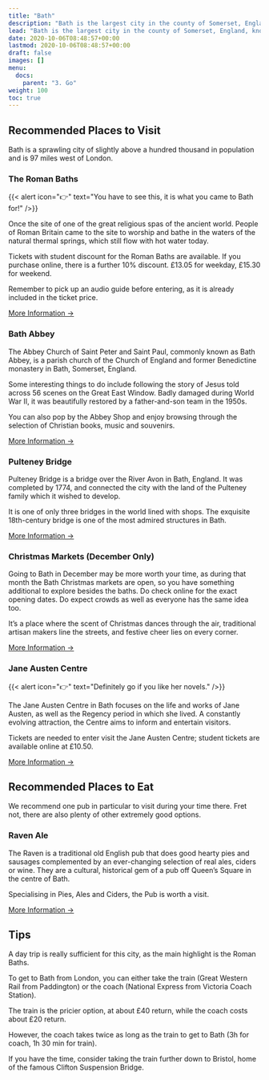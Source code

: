 ```yaml
---
title: "Bath"
description: "Bath is the largest city in the county of Somerset, England, known for and named after its Roman-built baths."
lead: "Bath is the largest city in the county of Somerset, England, known for and named after its Roman-built baths."
date: 2020-10-06T08:48:57+00:00
lastmod: 2020-10-06T08:48:57+00:00
draft: false
images: []
menu:
  docs:
    parent: "3. Go"
weight: 100
toc: true
---
```


## Recommended Places to Visit

Bath is a sprawling city of slightly above a hundred thousand in population and is 97 miles west of London. 

### The Roman Baths

{{< alert icon="👉" text="You have to see this, it is what you came to Bath for!" />}}

Once the site of one of the great religious spas of the ancient world. People of Roman Britain came to the site to worship and bathe in the waters of the natural thermal springs, which still flow with hot water today.  

Tickets with student discount for the Roman Baths are available. If you purchase online, there is a further 10% discount. £13.05 for weekday, £15.30 for weekend.  

Remember to pick up an audio guide before entering, as it is already included in the ticket price.  

[More Information →](https://www.romanbaths.co.uk/)

### Bath Abbey

The Abbey Church of Saint Peter and Saint Paul, commonly known as Bath Abbey, is a parish church of the Church of England and former Benedictine monastery in Bath, Somerset, England.  

Some interesting things to do include following the story of Jesus told across 56 scenes on the Great East Window. Badly damaged during World War II, it was beautifully restored by a father-and-son team in the 1950s.  

You can also pop by the Abbey Shop and enjoy browsing through the selection of Christian books, music and souvenirs.  

[More Information →](https://www.bathabbey.org/)

### Pulteney Bridge

Pulteney Bridge is a bridge over the River Avon in Bath, England. It was completed by 1774, and connected the city with the land of the Pulteney family which it wished to develop.  

It is one of only three bridges in the world lined with shops. The exquisite 18th-century bridge is one of the most admired structures in Bath.  

[More Information →](https://bath.co.uk/attractions/pulteney-bridge)

### Christmas Markets (December Only)

Going to Bath in December may be more worth your time, as during that month the Bath Christmas markets are open, so you have something additional to explore besides the baths. Do check online for the exact opening dates. Do expect crowds as well as everyone has the same idea too.  

It’s a place where the scent of Christmas dances through the air, traditional artisan makers line the streets, and festive cheer lies on every corner. 

[More Information →](https://bathchristmasmarket.co.uk/)

### Jane Austen Centre

{{< alert icon="👉" text="Definitely go if you like her novels." />}}

The Jane Austen Centre in Bath focuses on the life and works of Jane Austen, as well as the Regency period in which she lived. A constantly evolving attraction, the Centre aims to inform and entertain visitors.  

Tickets are needed to enter visit the Jane Austen Centre; student tickets are available online at £10.50.  

[More Information →](https://janeausten.co.uk/)

## Recommended Places to Eat

We recommend one pub in particular to visit during your time there. Fret not, there are also plenty of other extremely good options.

### Raven Ale

The Raven is a traditional old English pub that does good hearty pies and sausages complemented by an ever-changing selection of real ales, ciders or wine. They are a cultural, historical gem of a pub off Queen’s Square in the centre of Bath.  

Specialising in Pies, Ales and Ciders, the Pub is worth a visit.

[More Information →](https://www.theravenofbath.co.uk/)

## Tips

A day trip is really sufficient for this city, as the main highlight is the Roman Baths.  

To get to Bath from London, you can either take the train (Great Western Rail from Paddington) or the coach (National Express from Victoria Coach Station).  

The train is the pricier option, at about £40 return, while the coach costs about £20 return.  

However, the coach takes twice as long as the train to get to Bath (3h for coach, 1h 30 min for train).  

If you have the time, consider taking the train further down to Bristol, home of the famous Clifton Suspension Bridge.  

